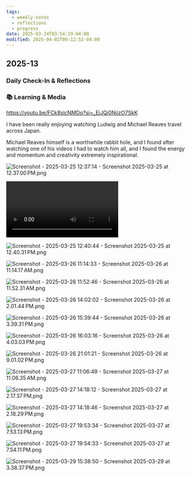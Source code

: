 ```yaml
---
tags:
  - weekly-notes
  - reflections
  - progress
date: 2025-03-24T03:54:19-04:00
modified: 2025-04-02T00:12:52-04:00
---
```

## 2025-13
###  Daily Check-In & Reflections

<!-- Note any physical activity, mindfulness practice, or self-care -->

### 📚 Learning & Media
<!-- Books, articles, movies, TV shows, podcasts consumed -->

<https://youtu.be/FCk8sicNMDo?si=_EjJQi0NijzO7SkK>

I have been really enjoying watching Ludwig and Michael Reaves travel across Japan.

Michael Reaves himself is a worthwhile rabbit hole, and I found after watching one of his videos I had to watch him all, and I found the energy and momentum and creativity extremely inspirational.

![Screenshot - 2025-03-25 12:37:14 - Screenshot 2025-03-25 at 12.37.00 PM.png](http://res.cloudinary.com/ejf/image/upload/v1742920633/Screenshot_2025-03-25_at_12.37.00_PM.png)

![Screenshot - 2025-03-25 12:39:48 - Screen Recording 2025-03-25 at 12.38.58 PM.mov](http://res.cloudinary.com/ejf/video/upload/v1742920786/Screen_Recording_2025-03-25_at_12.38.58_PM.mov)

![Screenshot - 2025-03-25 12:40:44 - Screenshot 2025-03-25 at 12.40.31 PM.png](http://res.cloudinary.com/ejf/image/upload/v1742920843/Screenshot_2025-03-25_at_12.40.31_PM.png)

![Screenshot - 2025-03-26 11:14:33 - Screenshot 2025-03-26 at 11.14.17 AM.png](http://res.cloudinary.com/ejf/image/upload/v1743002072/Screenshot_2025-03-26_at_11.14.17_AM.png)

![Screenshot - 2025-03-26 11:52:46 - Screenshot 2025-03-26 at 11.52.31 AM.png](http://res.cloudinary.com/ejf/image/upload/v1743004365/Screenshot_2025-03-26_at_11.52.31_AM.png)

![Screenshot - 2025-03-26 14:02:02 - Screenshot 2025-03-26 at 2.01.44 PM.png](http://res.cloudinary.com/ejf/image/upload/v1743012120/Screenshot_2025-03-26_at_2.01.44_PM.png)

![Screenshot - 2025-03-26 15:39:44 - Screenshot 2025-03-26 at 3.39.31 PM.png](http://res.cloudinary.com/ejf/image/upload/v1743017983/Screenshot_2025-03-26_at_3.39.31_PM.png)

![Screenshot - 2025-03-26 16:03:16 - Screenshot 2025-03-26 at 4.03.03 PM.png](http://res.cloudinary.com/ejf/image/upload/v1743019395/Screenshot_2025-03-26_at_4.03.03_PM.png)

![Screenshot - 2025-03-26 21:01:21 - Screenshot 2025-03-26 at 9.01.02 PM.png](http://res.cloudinary.com/ejf/image/upload/v1743037279/Screenshot_2025-03-26_at_9.01.02_PM.png)

![Screenshot - 2025-03-27 11:06:49 - Screenshot 2025-03-27 at 11.06.35 AM.png](http://res.cloudinary.com/ejf/image/upload/v1743088008/Screenshot_2025-03-27_at_11.06.35_AM.png)

![Screenshot - 2025-03-27 14:18:12 - Screenshot 2025-03-27 at 2.17.37 PM.png](http://res.cloudinary.com/ejf/image/upload/v1743099491/Screenshot_2025-03-27_at_2.17.37_PM.png)

![Screenshot - 2025-03-27 14:18:46 - Screenshot 2025-03-27 at 2.18.29 PM.png](http://res.cloudinary.com/ejf/image/upload/v1743099525/Screenshot_2025-03-27_at_2.18.29_PM.png)

![Screenshot - 2025-03-27 19:53:34 - Screenshot 2025-03-27 at 7.53.13 PM.png](http://res.cloudinary.com/ejf/image/upload/v1743119613/Screenshot_2025-03-27_at_7.53.13_PM.png)

![Screenshot - 2025-03-27 19:54:33 - Screenshot 2025-03-27 at 7.54.11 PM.png](http://res.cloudinary.com/ejf/image/upload/v1743119672/Screenshot_2025-03-27_at_7.54.11_PM.png)

![Screenshot - 2025-03-29 15:38:50 - Screenshot 2025-03-29 at 3.38.37 PM.png](http://res.cloudinary.com/ejf/image/upload/v1743277129/Screenshot_2025-03-29_at_3.38.37_PM.png)
